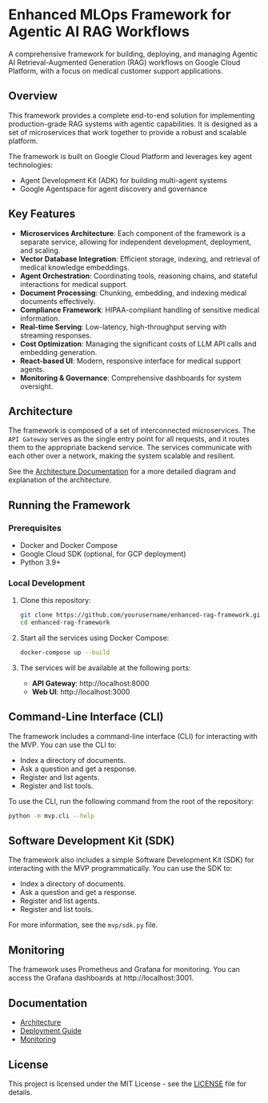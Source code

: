 # Enhanced MLOps Framework for Agentic AI RAG Workflows

A comprehensive framework for building, deploying, and managing Agentic AI Retrieval-Augmented Generation (RAG) workflows on Google Cloud Platform, with a focus on medical customer support applications.

## Overview

This framework provides a complete end-to-end solution for implementing production-grade RAG systems with agentic capabilities. It is designed as a set of microservices that work together to provide a robust and scalable platform.

The framework is built on Google Cloud Platform and leverages key agent technologies:
- Agent Development Kit (ADK) for building multi-agent systems
- Google Agentspace for agent discovery and governance

## Key Features

- **Microservices Architecture**: Each component of the framework is a separate service, allowing for independent development, deployment, and scaling.
- **Vector Database Integration**: Efficient storage, indexing, and retrieval of medical knowledge embeddings.
- **Agent Orchestration**: Coordinating tools, reasoning chains, and stateful interactions for medical support.
- **Document Processing**: Chunking, embedding, and indexing medical documents effectively.
- **Compliance Framework**: HIPAA-compliant handling of sensitive medical information.
- **Real-time Serving**: Low-latency, high-throughput serving with streaming responses.
- **Cost Optimization**: Managing the significant costs of LLM API calls and embedding generation.
- **React-based UI**: Modern, responsive interface for medical support agents.
- **Monitoring & Governance**: Comprehensive dashboards for system oversight.

## Architecture

The framework is composed of a set of interconnected microservices. The `API Gateway` serves as the single entry point for all requests, and it routes them to the appropriate backend service. The services communicate with each other over a network, making the system scalable and resilient.

See the [Architecture Documentation](docs/architecture.md) for a more detailed diagram and explanation of the architecture.

## Running the Framework

### Prerequisites

- Docker and Docker Compose
- Google Cloud SDK (optional, for GCP deployment)
- Python 3.9+

### Local Development

1.  Clone this repository:
    ```bash
    git clone https://github.com/yourusername/enhanced-rag-framework.git
    cd enhanced-rag-framework
    ```

2.  Start all the services using Docker Compose:
    ```bash
    docker-compose up --build
    ```

3.  The services will be available at the following ports:
    -   **API Gateway**: http://localhost:8000
    -   **Web UI**: http://localhost:3000

## Command-Line Interface (CLI)

The framework includes a command-line interface (CLI) for interacting with the MVP. You can use the CLI to:

-   Index a directory of documents.
-   Ask a question and get a response.
-   Register and list agents.
-   Register and list tools.

To use the CLI, run the following command from the root of the repository:

```bash
python -m mvp.cli --help
```

## Software Development Kit (SDK)

The framework also includes a simple Software Development Kit (SDK) for interacting with the MVP programmatically. You can use the SDK to:

-   Index a directory of documents.
-   Ask a question and get a response.
-   Register and list agents.
-   Register and list tools.

For more information, see the `mvp/sdk.py` file.

## Monitoring

The framework uses Prometheus and Grafana for monitoring. You can access the Grafana dashboards at http://localhost:3001.

## Documentation

- [Architecture](docs/architecture.md)
- [Deployment Guide](docs/deployment.md)
- [Monitoring](docs/monitoring.md)

## License

This project is licensed under the MIT License - see the [LICENSE](LICENSE) file for details.
